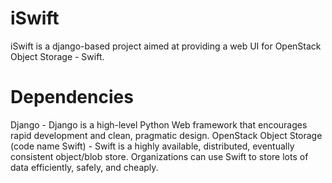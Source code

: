 iSwift
======

iSwift is a django-based project aimed at providing a web UI for OpenStack Object Storage - Swift.

Dependencies
======
Django - Django is a high-level Python Web framework that encourages rapid development and clean, pragmatic design.
OpenStack Object Storage (code name Swift) - Swift is a highly available, distributed, eventually consistent object/blob store. Organizations can use Swift to store lots of data efficiently, safely, and cheaply.
